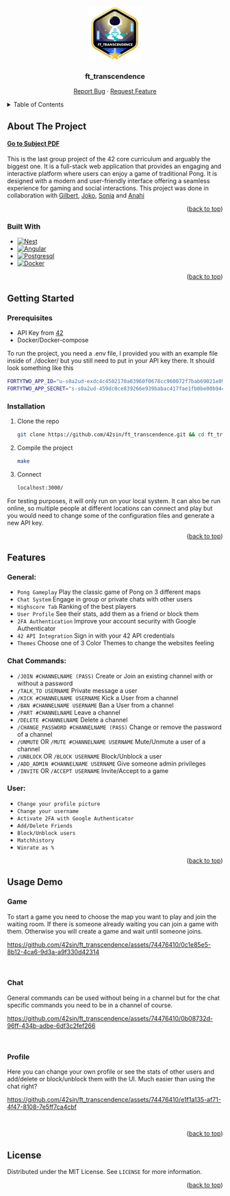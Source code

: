 <!-- Improved compatibility of back to top link: See: https://github.com/othneildrew/Best-README-Template/pull/73 -->
<a name="readme-top"></a>

<!-- PROJECT LOGO -->
<br />
<div align="center">
  <a href="https://github.com/42sin/ft_transcendence">
    <img src="readme_images/logo.png" alt="Logo" width="128" height="128">
  </a>

<h3 align="center">ft_transcendence</h3>
<p align="center">
    <a href="https://github.com/42sin/ft_transcendence/issues">Report Bug</a>
    ·
    <a href="https://github.com/42sin/ft_transcendence/issues">Request Feature</a>
  </p>
</div>


<!-- TABLE OF CONTENTS -->
<details>
  <summary>Table of Contents</summary>
  <ol>
    <li>
      <a href="#about-the-project">About The Project</a>
	  <ul>
	  	<li><a href="#built-with">Built with</a></li>
	  </ul>
    </li>
    <li>
      <a href="#getting-started">Getting Started</a>
      <ul>
        <li><a href="#prerequisites">Prerequisites</a></li>
        <li><a href="#installation">Installation</a></li>
      </ul>
    </li>
    <li>
	<a href="#features">Features</a>
	<ul>
	    <li><a href="#general">General</a></li>
	    <li><a href="#chat-commands">Chat Commands</a></li>
	    <li><a href="#user">User</a></li>
	</ul>
    </li>
    <li>
	<a href="#usage-demo">Usage Demo</a>
	<ul>
	    <li><a href="#game">Game</a></li>
	    <li><a href="#chat">Chat</a></li>
	    <li><a href="#profile">Profile</a></li>
	</ul>
    </li>
    <li><a href="#license">License</a></li>
  </ol>
</details>



<!-- ABOUT THE PROJECT -->
## About The Project

#### [Go to Subject PDF]

This is the last group project of the 42 core curriculum and arguably the biggest one. It is a full-stack web application that provides an engaging and interactive platform where users can enjoy a game of traditional Pong. It is designed with a modern and user-friendly interface offering a seamless experience for gaming and social interactions. This project was done in collaboration with [Gilbert], [Joko], [Sonja] and [Anahi]

<p align="right">(<a href="#readme-top">back to top</a>)</p>

### Built With

* [![Nest][Nest.js]][Nest-url]
* [![Angular][Angular.io]][Angular-url]
* [![Postgresql][Postgresql]][Postgresql-url]
* [![Docker][Docker]][Docker-url]

<p align="right">(<a href="#readme-top">back to top</a>)</p>

<!-- GETTING STARTED -->
## Getting Started

### Prerequisites

- API Key from [42]
- Docker/Docker-compose

To run the project, you need a .env file, I provided you with an example file inside of ./docker/ but you still need to put in your API key there. It should look something like this
   ```sh
   FORTYTWO_APP_ID="u-s0a2ud-exdc4c4502170a03960f0678cc960072f7bab69021e09b10a9b80adfde43a5150"
   FORTYTWO_APP_SECRET="s-s0a2ud-459dc0ce839266e939babac417fae1fb0be00b9443029c849693534e67394032"
   ```

### Installation

1. Clone the repo
   ```sh
   git clone https://github.com/42sin/ft_transcendence.git && cd ft_transcendence
   ```
2. Compile the project
   ```sh
   make
   ```
3. Connect
   ```sh
   localhost:3000/
   ```
For testing purposes, it will only run on your local system. It can also be run online, so multiple people at different locations can connect and play but you would need to change some of the configuration files and generate a new API key.

<p align="right">(<a href="#readme-top">back to top</a>)</p>

<!-- Features -->
## Features

### General:
<ul>
  <li><code>Pong Gameplay</code> Play the classic game of Pong on 3 different maps</li>
  <li><code>Chat System</code> Engage in group or private chats with other users</li>
  <li><code>Highscore Tab</code> Ranking of the best players</li>
  <li><code>User Profile</code> See their stats, add them as a friend or block them</li>
  <li><code>2FA Authentication</code> Improve your account security with Google Authenticator</li>
  <li><code>42 API Integration</code> Sign in with your 42 API credentials</li>
  <li><code>Themes</code> Choose one of 3 Color Themes to change the websites feeling</li>
</ul>

### Chat Commands:
<ul>
  <li><code>/JOIN #CHANNELNAME (PASS)</code> Create or Join an existing channel with or without a password</li>
  <li><code>/TALK_TO USERNAME</code> Private message a user</li>
  <li><code>/KICK #CHANNELNAME USERNAME</code> Kick a User from a channel</li>
  <li><code>/BAN #CHANNELNAME USERNAME</code> Ban a User from a channel</li>
  <li><code>/PART #CHANNELNAME</code> Leave a channel</li>
  <li><code>/DELETE #CHANNELNAME</code> Delete a channel</li>
  <li><code>/CHANGE_PASSWORD #CHANNELNAME (PASS)</code> Change or remove the password of a channel</li>
  <li><code>/UNMUTE</code> OR <code>/MUTE #CHANNELNAME USERNAME</code> Mute/Unmute a user of a channel</li>
  <li><code>/UNBLOCK</code> OR <code>/BLOCK USERNAME</code> Block/Unblock a user</li>
  <li><code>/ADD_ADMIN #CHANNELNAME USERNAME</code> Give someone admin privileges</li>
  <li><code>/INVITE</code> OR <code>/ACCEPT USERNAME</code> Invite/Accept to a game</li>
</ul>

### User:
<ul>
  <li><code>Change your profile picture</code></li>
  <li><code>Change your username</code></li>
  <li><code>Activate 2FA with Google Authenticator</code></li>
  <li><code>Add/Delete Friends</code></li>
  <li><code>Block/Unblock users</code></li>
  <li><code>Matchhistory</code></li>
  <li><code>Winrate as %</code></li>
</ul>

<p align="right">(<a href="#readme-top">back to top</a>)</p>

<!-- USAGE EXAMPLES -->
## Usage Demo

### Game
To start a game you need to choose the map you want to play and join the waiting room. If there is someone already waiting you can join a game with them. Otherwise you will create a game and wait until someone joins.
<br>

https://github.com/42sin/ft_transcendence/assets/74476410/0c1e85e5-8b12-4ca6-9d3a-a9f330d42314

<br>

### Chat
General commands can be used without being in a channel but for the chat specific commands you need to be in a channel of course.
<br>

https://github.com/42sin/ft_transcendence/assets/74476410/0b08732d-96ff-434b-adbe-6df3c2fef266

<br>

### Profile
Here you can change your own profile or see the stats of other users and add/delete or block/unblock them with the UI. Much easier than using the chat right?
<br>

https://github.com/42sin/ft_transcendence/assets/74476410/e1f1a135-af71-4f47-8108-7e5ff7ca4cbf

<br>

<p align="right">(<a href="#readme-top">back to top</a>)</p>

<!-- LICENSE -->
## License

Distributed under the MIT License. See `LICENSE` for more information.

<p align="right">(<a href="#readme-top">back to top</a>)</p>

<!-- MARKDOWN LINKS & IMAGES -->
[Ersin]: https://github.com/42sin
[Gilbert]: https://github.com/atchoglogilbert
[Joko]: https://github.com/jpfuhl
[Sonja]: https://github.com/SRein91
[Anahi]: https://github.com/arendone
[issues-url]: https://github.com/42sin/ft_transcendence/issues
[license-url]: https://github.com/42sin/ft_transcendence/blob/master/LICENSE.txt
[Go to Subject PDF]: readme_images/en.transc_subject.pdf
[42]: https://profile.intra.42.fr/oauth/applications
[Nest.js]: https://img.shields.io/badge/-NestJs-ea2845?style=for-the-badge&logo=nestjs&logoColor=white
[Nest-url]: https://nestjs.com/
[Docker]: https://img.shields.io/badge/docker-%230db7ed.svg?style=for-the-badge&logo=docker&logoColor=white
[Docker-url]: https://docker.com/
[Postgresql]: https://img.shields.io/badge/postgresql-4169e1?style=for-the-badge&logo=postgresql&logoColor=white
[Postgresql-url]: https://postgresql.org/
[Angular.io]: https://img.shields.io/badge/Angular-DD0031?style=for-the-badge&logo=angular&logoColor=white
[Angular-url]: https://angular.io/

